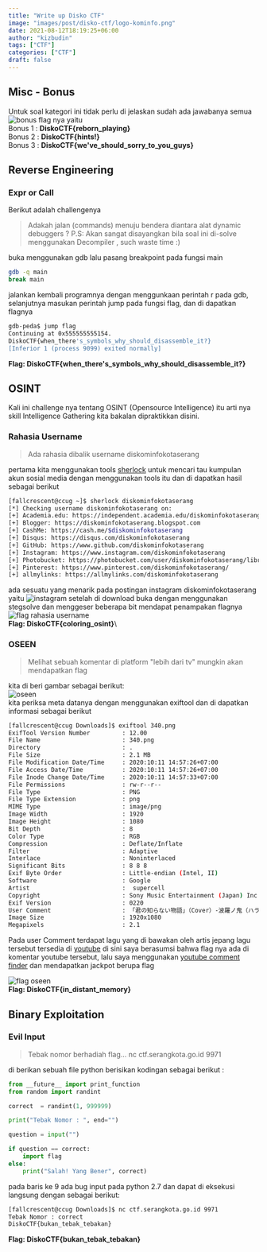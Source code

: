 ```yaml
---
title: "Write up Disko CTF"
image: "images/post/disko-ctf/logo-kominfo.png"
date: 2021-08-12T18:19:25+06:00
author: "kizbudin"
tags: ["CTF"]
categories: ["CTF"]
draft: false
---
```

## Misc - Bonus
Untuk soal kategori ini tidak perlu di jelaskan sudah ada jawabanya semua
![bonus](/images/post/disko-ctf/bonus.png) <!--more-->
flag nya yaitu\
Bonus 1 : **DiskoCTF{reborn_playing}**\
Bonus 2 : **DiskoCTF{hints!}**\
Bonus 3 : **DiskoCTF{we've_should_sorry_to_you_guys}**  

## Reverse Engineering
### Expr or Call
Berikut adalah challengenya

>Adakah jalan (commands) menuju bendera diantara alat dynamic debuggers ?  P.S: Akan sangat disayangkan bila soal ini di-solve menggunakan Decompiler , such waste time :)

buka menggunakan gdb lalu pasang breakpoint pada fungsi main
```bash
gdb -q main
break main
```
jalankan kembali programnya dengan menggunkaan perintah r pada gdb, selanjutnya masukan perintah jump pada fungsi flag, dan di dapatkan flagnya
```bash
gdb-peda$ jump flag
Continuing at 0x555555555154.
DiskoCTF{when_there's_symbols_why_should_disassemble_it?}
[Inferior 1 (process 9099) exited normally]
```

**Flag: DiskoCTF{when_there's_symbols_why_should_disassemble_it?}**


## OSINT
Kali ini challenge nya tentang OSINT (Opensource Intelligence) itu arti nya skill Intelligence Gathering kita bakalan dipraktikkan disini.
### Rahasia Username
>Ada rahasia dibalik username diskominfokotaserang

pertama kita menggunakan tools [sherlock](https://github.com/sherlock-project/sherlock) untuk mencari tau kumpulan akun sosial media dengan menggunakan tools itu dan di dapatkan hasil sebagai berikut
```bash
[fallcrescent@ccug ~]$ sherlock diskominfokotaserang
[*] Checking username diskominfokotaserang on:
[+] Academia.edu: https://independent.academia.edu/diskominfokotaserang
[+] Blogger: https://diskominfokotaserang.blogspot.com
[+] CashMe: https://cash.me/$diskominfokotaserang
[+] Disqus: https://disqus.com/diskominfokotaserang
[+] GitHub: https://www.github.com/diskominfokotaserang
[+] Instagram: https://www.instagram.com/diskominfokotaserang
[+] Photobucket: https://photobucket.com/user/diskominfokotaserang/library
[+] Pinterest: https://www.pinterest.com/diskominfokotaserang/
[+] allmylinks: https://allmylinks.com/diskominfokotaserang
```
 ada sesuatu yang menarik pada postingan instagram diskominfokotaserang yaitu ![instagram](/images/post/disko-ctf/rahasia-username.png)  setelah di download buka dengan menggunakan stegsolve dan menggeser beberapa bit mendapat penampakan flagnya
![flag rahasia username](/images/post/disko-ctf/flag-rahasia-username.png)  
**Flag: DiskoCTF{coloring_osint}**\
### OSEEN
>Melihat sebuah komentar di platform "lebih dari tv" mungkin akan mendapatkan flag

kita di beri gambar sebagai berikut:  
![oseen](/images/post/disko-ctf/340.png)\
kita periksa meta datanya dengan menggunakan exiftool dan di dapatkan informasi sebagai berikut
```bash
[fallcrescent@ccug Downloads]$ exiftool 340.png 
ExifTool Version Number         : 12.00
File Name                       : 340.png
Directory                       : .
File Size                       : 2.1 MB
File Modification Date/Time     : 2020:10:11 14:57:26+07:00
File Access Date/Time           : 2020:10:11 14:57:26+07:00
File Inode Change Date/Time     : 2020:10:11 14:57:33+07:00
File Permissions                : rw-r--r--
File Type                       : PNG
File Type Extension             : png
MIME Type                       : image/png
Image Width                     : 1920
Image Height                    : 1080
Bit Depth                       : 8
Color Type                      : RGB
Compression                     : Deflate/Inflate
Filter                          : Adaptive
Interlace                       : Noninterlaced
Significant Bits                : 8 8 8
Exif Byte Order                 : Little-endian (Intel, II)
Software                        : Google
Artist                          :  supercell
Copyright                       : Sony Music Entertainment (Japan) Inc. (on behalf of (P)2009 Sony Music
Exif Version                    : 0220
User Comment                    : 「君の知らない物語」（Cover）-波羅ノ鬼（ハラノオニ）-
Image Size                      : 1920x1080
Megapixels                      : 2.1
```
Pada user Comment terdapat lagu yang di bawakan oleh artis jepang lagu tersebut tersedia di [youtube](https://www.youtube.com/watch?v=5rHYh1MMIv0) di sini saya berasumsi bahwa flag nya ada di komentar youtube tersebut, lalu saya menggunakan [youtube comment finder](https://ytcomment.kmcat.uk/) dan mendapatkan jackpot berupa flag  

 ![flag oseen](/images/post/disko-ctf/flag-oseen.png)  
**Flag: DiskoCTF{in_distant_memory}**
## Binary Exploitation
### Evil Input
>Tebak nomor berhadiah flag...
nc ctf.serangkota.go.id 9971

di berikan sebuah file python berisikan kodingan sebagai berikut :
```python
from __future__ import print_function
from random import randint

correct  = randint(1, 999999)

print("Tebak Nomor : ", end="")

question = input("")

if question == correct:
    import flag
else:
    print("Salah! Yang Bener", correct)
```
pada baris ke 9 ada bug input pada python 2.7 dan dapat di eksekusi langsung dengan sebagai berikut:  
```bash
[fallcrescent@ccug Downloads]$ nc ctf.serangkota.go.id 9971
Tebak Nomor : correct
DiskoCTF{bukan_tebak_tebakan}
```
**Flag: DiskoCTF{bukan_tebak_tebakan}**
